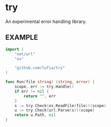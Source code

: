 # try
An experimental error handling library.

## EXAMPLE

```go
import (
	"net/url"
	"os"

	"github.com/lufia/try"
)

func Run(file string) (string, error) {
	scope, err := try.Handle()
	if err != nil {
		return "", err
	}
	s := try.Check(os.ReadFile(file))(scope)
	u := try.Check(url.Parse(s))(scope)
	return u.Path, nil
}
```
